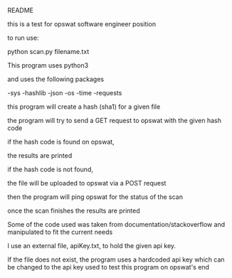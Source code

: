 README

this is a test for opswat software engineer position

to run use:

python scan.py filename.txt

This program uses python3

and uses the following packages

-sys
-hashlib
-json
-os
-time
-requests


this program will create a hash (sha1) for a given file

the program will try to send a GET request to opswat with the given hash code

if the hash code is found on opswat,

  the results are printed

if the hash code is not found,

  the file will be uploaded to opswat via a POST request

  then the program will ping opswat for the status of the scan

  once the scan finishes the results are printed


Some of the code used was taken from documentation/stackoverflow and manipulated to fit the current needs


I use an external file, apiKey.txt, to hold the given api key.

If the file does not exist, the program uses a hardcoded api key which can be changed to the api key used to test this program on opswat's end